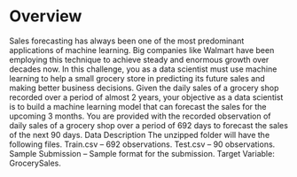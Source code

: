 # Overview
Sales forecasting has always been one of the most predominant applications of machine learning. Big companies like Walmart have been employing this technique to achieve steady and enormous growth over decades now. In this challenge, you as a data scientist must use machine learning to help a small grocery store in predicting its future sales and making better business decisions. Given the daily sales of a grocery shop recorded over a period of almost 2 years, your objective as a data scientist is to build a machine learning model that can forecast the sales for the upcoming 3 months. You are provided with the recorded observation of daily sales of a grocery shop over a period of 692 days to forecast the sales of the next 90 days. Data Description The unzipped folder will have the following files. Train.csv – 692 observations. Test.csv – 90 observations. Sample Submission – Sample format for the submission. Target Variable: GrocerySales.
